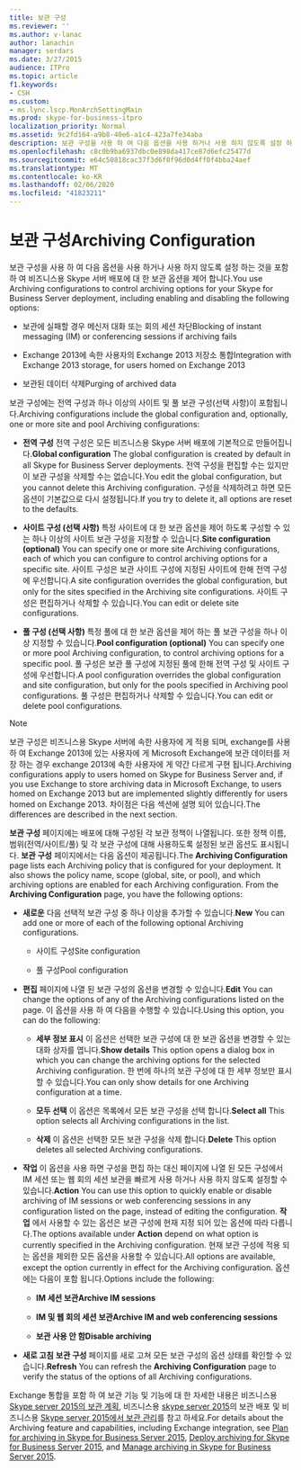 ```yaml
---
title: 보관 구성
ms.reviewer: ''
ms.author: v-lanac
author: lanachin
manager: serdars
ms.date: 3/27/2015
audience: ITPro
ms.topic: article
f1.keywords:
- CSH
ms.custom:
- ms.lync.lscp.MonArchSettingMain
ms.prod: skype-for-business-itpro
localization_priority: Normal
ms.assetid: 9c2fd164-a9b8-40e6-a1c4-423a7fe34aba
description: 보관 구성을 사용 하 여 다음 옵션을 사용 하거나 사용 하지 않도록 설정 하는 것을 포함 하 여 비즈니스용 Skype 서버 배포에 대 한 보관 옵션을 제어 합니다.
ms.openlocfilehash: c8c0b9ba6937dbc0e898da417ce87d6efc25477d
ms.sourcegitcommit: e64c50818cac37f3d6f0f96d0d4ff0f4bba24aef
ms.translationtype: MT
ms.contentlocale: ko-KR
ms.lasthandoff: 02/06/2020
ms.locfileid: "41823211"
---
```

# <a name="archiving-configuration"></a><span data-ttu-id="4cbd9-103">보관 구성</span><span class="sxs-lookup"><span data-stu-id="4cbd9-103">Archiving Configuration</span></span>
 
<span data-ttu-id="4cbd9-104">보관 구성을 사용 하 여 다음 옵션을 사용 하거나 사용 하지 않도록 설정 하는 것을 포함 하 여 비즈니스용 Skype 서버 배포에 대 한 보관 옵션을 제어 합니다.</span><span class="sxs-lookup"><span data-stu-id="4cbd9-104">You use Archiving configurations to control archiving options for your Skype for Business Server deployment, including enabling and disabling the following options:</span></span>
  
- <span data-ttu-id="4cbd9-105">보관에 실패할 경우 메신저 대화 또는 회의 세션 차단</span><span class="sxs-lookup"><span data-stu-id="4cbd9-105">Blocking of instant messaging (IM) or conferencing sessions if archiving fails</span></span>
    
- <span data-ttu-id="4cbd9-106">Exchange 2013에 속한 사용자의 Exchange 2013 저장소 통합</span><span class="sxs-lookup"><span data-stu-id="4cbd9-106">Integration with Exchange 2013 storage, for users homed on Exchange 2013</span></span>
    
- <span data-ttu-id="4cbd9-107">보관된 데이터 삭제</span><span class="sxs-lookup"><span data-stu-id="4cbd9-107">Purging of archived data</span></span>
    
<span data-ttu-id="4cbd9-108">보관 구성에는 전역 구성과 하나 이상의 사이트 및 풀 보관 구성(선택 사항)이 포함됩니다.</span><span class="sxs-lookup"><span data-stu-id="4cbd9-108">Archiving configurations include the global configuration and, optionally, one or more site and pool Archiving configurations:</span></span>
  
- <span data-ttu-id="4cbd9-109">**전역 구성** 전역 구성은 모든 비즈니스용 Skype 서버 배포에 기본적으로 만들어집니다.</span><span class="sxs-lookup"><span data-stu-id="4cbd9-109">**Global configuration** The global configuration is created by default in all Skype for Business Server deployments.</span></span> <span data-ttu-id="4cbd9-110">전역 구성을 편집할 수는 있지만 이 보관 구성을 삭제할 수는 없습니다.</span><span class="sxs-lookup"><span data-stu-id="4cbd9-110">You edit the global configuration, but you cannot delete this Archiving configuration.</span></span> <span data-ttu-id="4cbd9-111">구성을 삭제하려고 하면 모든 옵션이 기본값으로 다시 설정됩니다.</span><span class="sxs-lookup"><span data-stu-id="4cbd9-111">If you try to delete it, all options are reset to the defaults.</span></span>
    
- <span data-ttu-id="4cbd9-112">**사이트 구성 (선택 사항)** 특정 사이트에 대 한 보관 옵션을 제어 하도록 구성할 수 있는 하나 이상의 사이트 보관 구성을 지정할 수 있습니다.</span><span class="sxs-lookup"><span data-stu-id="4cbd9-112">**Site configuration (optional)** You can specify one or more site Archiving configurations, each of which you can configure to control archiving options for a specific site.</span></span> <span data-ttu-id="4cbd9-113">사이트 구성은 보관 사이트 구성에 지정된 사이트에 한해 전역 구성에 우선합니다.</span><span class="sxs-lookup"><span data-stu-id="4cbd9-113">A site configuration overrides the global configuration, but only for the sites specified in the Archiving site configurations.</span></span> <span data-ttu-id="4cbd9-114">사이트 구성은 편집하거나 삭제할 수 있습니다.</span><span class="sxs-lookup"><span data-stu-id="4cbd9-114">You can edit or delete site configurations.</span></span>
    
- <span data-ttu-id="4cbd9-115">**풀 구성 (선택 사항)** 특정 풀에 대 한 보관 옵션을 제어 하는 풀 보관 구성을 하나 이상 지정할 수 있습니다.</span><span class="sxs-lookup"><span data-stu-id="4cbd9-115">**Pool configuration (optional)** You can specify one or more pool Archiving configuration, to control archiving options for a specific pool.</span></span> <span data-ttu-id="4cbd9-116">풀 구성은 보관 풀 구성에 지정된 풀에 한해 전역 구성 및 사이트 구성에 우선합니다.</span><span class="sxs-lookup"><span data-stu-id="4cbd9-116">A pool configuration overrides the global configuration and site configuration, but only for the pools specified in Archiving pool configurations.</span></span> <span data-ttu-id="4cbd9-117">풀 구성은 편집하거나 삭제할 수 있습니다.</span><span class="sxs-lookup"><span data-stu-id="4cbd9-117">You can edit or delete pool configurations.</span></span>
    
> [!NOTE]
> <span data-ttu-id="4cbd9-118">보관 구성은 비즈니스용 Skype 서버에 속한 사용자에 게 적용 되며, exchange를 사용 하 여 Exchange 2013에 있는 사용자에 게 Microsoft Exchange에 보관 데이터를 저장 하는 경우 exchange 2013에 속한 사용자에 게 약간 다르게 구현 됩니다.</span><span class="sxs-lookup"><span data-stu-id="4cbd9-118">Archiving configurations apply to users homed on Skype for Business Server and, if you use Exchange to store archiving data in Microsoft Exchange, to users homed on Exchange 2013 but are implemented slightly differently for users homed on Exchange 2013.</span></span> <span data-ttu-id="4cbd9-119">차이점은 다음 섹션에 설명 되어 있습니다.</span><span class="sxs-lookup"><span data-stu-id="4cbd9-119">The differences are described in the next section.</span></span> 
  
<span data-ttu-id="4cbd9-p105">**보관 구성** 페이지에는 배포에 대해 구성된 각 보관 정책이 나열됩니다. 또한 정책 이름, 범위(전역/사이트/풀) 및 각 보관 구성에 대해 사용하도록 설정된 보관 옵션도 표시됩니다. **보관 구성** 페이지에서는 다음 옵션이 제공됩니다.</span><span class="sxs-lookup"><span data-stu-id="4cbd9-p105">The **Archiving Configuration** page lists each Archiving policy that is configured for your deployment. It also shows the policy name, scope (global, site, or pool), and which archiving options are enabled for each Archiving configuration. From the **Archiving Configuration** page, you have the following options:</span></span>
- <span data-ttu-id="4cbd9-123">**새로운** 다음 선택적 보관 구성 중 하나 이상을 추가할 수 있습니다.</span><span class="sxs-lookup"><span data-stu-id="4cbd9-123">**New** You can add one or more of each of the following optional Archiving configurations.</span></span>
    
  - <span data-ttu-id="4cbd9-124">사이트 구성</span><span class="sxs-lookup"><span data-stu-id="4cbd9-124">Site configuration</span></span>
    
  - <span data-ttu-id="4cbd9-125">풀 구성</span><span class="sxs-lookup"><span data-stu-id="4cbd9-125">Pool configuration</span></span>
    
- <span data-ttu-id="4cbd9-126">**편집** 페이지에 나열 된 보관 구성의 옵션을 변경할 수 있습니다.</span><span class="sxs-lookup"><span data-stu-id="4cbd9-126">**Edit** You can change the options of any of the Archiving configurations listed on the page.</span></span> <span data-ttu-id="4cbd9-127">이 옵션을 사용 하 여 다음을 수행할 수 있습니다.</span><span class="sxs-lookup"><span data-stu-id="4cbd9-127">Using this option, you can do the following:</span></span>
    
  - <span data-ttu-id="4cbd9-128">**세부 정보 표시** 이 옵션은 선택한 보관 구성에 대 한 보관 옵션을 변경할 수 있는 대화 상자를 엽니다.</span><span class="sxs-lookup"><span data-stu-id="4cbd9-128">**Show details** This option opens a dialog box in which you can change the archiving options for the selected Archiving configuration.</span></span> <span data-ttu-id="4cbd9-129">한 번에 하나의 보관 구성에 대 한 세부 정보만 표시할 수 있습니다.</span><span class="sxs-lookup"><span data-stu-id="4cbd9-129">You can only show details for one Archiving configuration at a time.</span></span>
    
  - <span data-ttu-id="4cbd9-130">**모두 선택** 이 옵션은 목록에서 모든 보관 구성을 선택 합니다.</span><span class="sxs-lookup"><span data-stu-id="4cbd9-130">**Select all** This option selects all Archiving configurations in the list.</span></span>
    
  - <span data-ttu-id="4cbd9-131">**삭제** 이 옵션은 선택한 모든 보관 구성을 삭제 합니다.</span><span class="sxs-lookup"><span data-stu-id="4cbd9-131">**Delete** This option deletes all selected Archiving configurations.</span></span>
    
- <span data-ttu-id="4cbd9-132">**작업** 이 옵션을 사용 하면 구성을 편집 하는 대신 페이지에 나열 된 모든 구성에서 IM 세션 또는 웹 회의 세션 보관을 빠르게 사용 하거나 사용 하지 않도록 설정할 수 있습니다.</span><span class="sxs-lookup"><span data-stu-id="4cbd9-132">**Action** You can use this option to quickly enable or disable archiving of IM sessions or web conferencing sessions in any configuration listed on the page, instead of editing the configuration.</span></span> <span data-ttu-id="4cbd9-133">**작업** 에서 사용할 수 있는 옵션은 보관 구성에 현재 지정 되어 있는 옵션에 따라 다릅니다.</span><span class="sxs-lookup"><span data-stu-id="4cbd9-133">The options available under **Action** depend on what option is currently specified in the Archiving configuration.</span></span> <span data-ttu-id="4cbd9-134">현재 보관 구성에 적용 되는 옵션을 제외한 모든 옵션을 사용할 수 있습니다.</span><span class="sxs-lookup"><span data-stu-id="4cbd9-134">All options are available, except the option currently in effect for the Archiving configuration.</span></span> <span data-ttu-id="4cbd9-135">옵션에는 다음이 포함 됩니다.</span><span class="sxs-lookup"><span data-stu-id="4cbd9-135">Options include the following:</span></span>
    
  - <span data-ttu-id="4cbd9-136">**IM 세션 보관**</span><span class="sxs-lookup"><span data-stu-id="4cbd9-136">**Archive IM sessions**</span></span>
    
  - <span data-ttu-id="4cbd9-137">**IM 및 웹 회의 세션 보관**</span><span class="sxs-lookup"><span data-stu-id="4cbd9-137">**Archive IM and web conferencing sessions**</span></span>
    
  - <span data-ttu-id="4cbd9-138">**보관 사용 안 함**</span><span class="sxs-lookup"><span data-stu-id="4cbd9-138">**Disable archiving**</span></span>
    
- <span data-ttu-id="4cbd9-139">**새로 고침** **보관 구성** 페이지를 새로 고쳐 모든 보관 구성의 옵션 상태를 확인할 수 있습니다.</span><span class="sxs-lookup"><span data-stu-id="4cbd9-139">**Refresh** You can refresh the **Archiving Configuration** page to verify the status of the options of all Archiving configurations.</span></span>
    
<span data-ttu-id="4cbd9-140">Exchange 통합을 포함 하 여 보관 기능 및 기능에 대 한 자세한 내용은 비즈니스용 [Skype server 2015의 보관 계획](../../plan-your-deployment/archiving/archiving.md), 비즈니스용 [skype server 2015](../../deploy/deploy-archiving/deploy-archiving.md)의 보관 배포 및 비즈니스용 [Skype server 2015에서 보관 관리](../../manage/archiving/archiving.md)를 참고 하세요.</span><span class="sxs-lookup"><span data-stu-id="4cbd9-140">For details about the Archiving feature and capabilities, including Exchange integration, see [Plan for archiving in Skype for Business Server 2015](../../plan-your-deployment/archiving/archiving.md), [Deploy archiving for Skype for Business Server 2015](../../deploy/deploy-archiving/deploy-archiving.md), and [Manage archiving in Skype for Business Server 2015](../../manage/archiving/archiving.md).</span></span>

